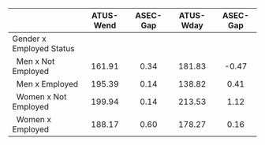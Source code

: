 
|                      |    ATUS-Wend |     ASEC-Gap |    ATUS-Wday |     ASEC-Gap |
| -------------------- | :----------: | :----------: | :----------: | :----------: |
| Gender x Employed Status |              |              |              |              |
| &nbsp;&nbsp;Men x Not Employed |       161.91 |         0.34 |       181.83 |        -0.47 |
| &nbsp;&nbsp;Men x Employed |       195.39 |         0.14 |       138.82 |         0.41 |
| &nbsp;&nbsp;Women x Not Employed |       199.94 |         0.14 |       213.53 |         1.12 |
| &nbsp;&nbsp;Women x Employed |       188.17 |         0.60 |       178.27 |         0.16 |

